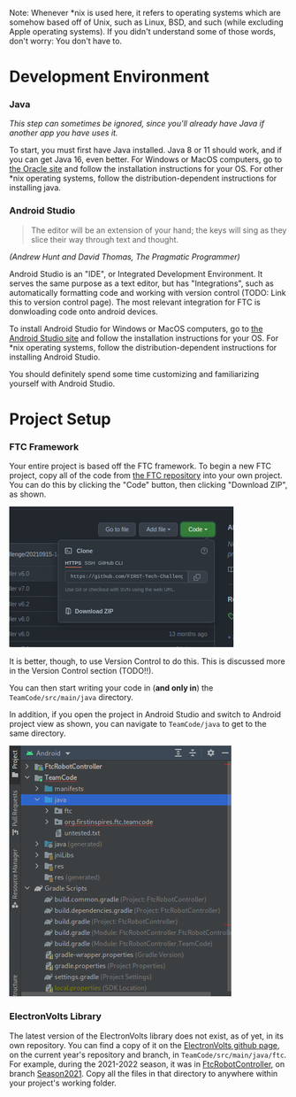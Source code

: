 Note: Whenever \*nix is used here, it refers to operating systems which are somehow based off of Unix, such as Linux, BSD, and such (while excluding Apple operating systems). If you didn't understand some of those words, don't worry: You don't have to.

# Development Environment

### Java

*This step can sometimes be ignored, since you'll already have Java if another app you have uses it.*

To start, you must first have Java installed. Java 8 or 11 should work, and if you can get Java 16, even better. For Windows or MacOS computers, go to [the Oracle site](https://www.oracle.com/java/technologies/downloads/) and follow the installation instructions for your OS. For other \*nix operating systems, follow the distribution-dependent instructions for installing java.

### Android Studio

> The editor will be an extension of your hand; the keys will sing as they slice their way through text and thought.

*(Andrew Hunt and David Thomas, The Pragmatic Programmer)*

Android Studio is an "IDE", or Integrated Development Environment. It serves the same purpose as a text editor, but has "Integrations", such as automatically formatting code and working with version control (TODO: Link this to version control page). The most relevant integration for FTC is donwloading code onto android devices.

To install Android Studio for Windows or MacOS computers, go to [the Android Studio site](https://developer.android.com/studio/) and follow the installation instructions for your OS. For \*nix operating systems, follow the distribution-dependent instructions for installing Android Studio.

You should definitely spend some time customizing and familiarizing yourself with Android Studio.

# Project Setup

### FTC Framework

Your entire project is based off the FTC framework. To begin a new FTC project, copy all of the code from [the FTC repository](https://github.com/FIRST-Tech-Challenge/FtcRobotController) into your own project. You can do this by clicking the "Code" button, then clicking "Download ZIP", as shown.

![Download from Github](./setup_github_download.png)

It is better, though, to use Version Control to do this. This is discussed more in the Version Control section (TODO!!).

You can then start writing your code in (**and only in**) the `TeamCode/src/main/java` directory.

In addition, if you open the project in Android Studio and switch to Android project view as shown, you can navigate to `TeamCode/java` to get to the same directory.

![Android project view](./setup_android_project_view.png)

### ElectronVolts Library

The latest version of the ElectronVolts library does not exist, as of yet, in its own repository. You can find a copy of it on the [ElectronVolts github page](www.example.com), on the current year's repository and branch, in `TeamCode/src/main/java/ftc`. For example, during the 2021-2022 season, it was in [FtcRobotController](https://github.com/FTC7393/FtcRobotController), on branch [Season2021](https://github.com/FTC7393/FtcRobotController/tree/Season2021). Copy all the files in that directory to anywhere within your project's working folder.
